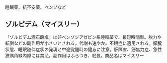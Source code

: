 睡眠薬、抗不安薬、ベンゾなど









## ゾルピデム（マイスリー）
「ゾルピデム酒石酸塩」は非ベンゾジアゼピン系睡眠薬で、長短時間型。脱力や転倒などの副作用が小さいとされる。代謝も速やか。不眠症に適用される。朦朧状態、睡眠随伴症状の発現と中途覚醒時の健忘に注意。肝障害、筋無力症、急性狭隅角緑内障には禁忌。副作用はふらつき、眠気。商品名はマイスリー